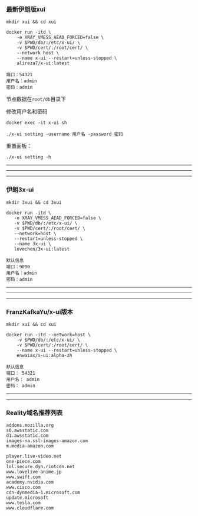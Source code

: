 ###  最新伊朗版xui

```
mkdir xui && cd xui
```
```
docker run -itd \
    -e XRAY_VMESS_AEAD_FORCED=false \
    -v $PWD/db/:/etc/x-ui/ \
    -v $PWD/cert/:/root/cert/ \
    --network host \
    --name x-ui --restart=unless-stopped \
    alireza7/x-ui:latest
```

```
端口：54321
用户名：admin
密码：admin
```

节点数据在`root/db`目录下

修改用户名和密码
```
docker exec -it x-ui sh
```
```
./x-ui setting -username 用户名 -password 密码
```

重置面板：
```
./x-ui setting -h
```


---

---

---

###  伊朗3x-ui

```
mkdir 3xui && cd 3xui
```
```
docker run -itd \
   -e XRAY_VMESS_AEAD_FORCED=false \
   -v $PWD/db/:/etc/x-ui/ \
   -v $PWD/cert/:/root/cert/ \
   --network=host \
   --restart=unless-stopped \
   --name 3x-ui \
   lovechen/3x-ui:latest
```

```
默认信息
端口：9090
用户名：admin
密码：admin
```

---

---

---

###  FranzKafkaYu/x-ui版本

```
mkdir xui && cd xui
```
```
docker run -itd --network=host \
    -v $PWD/db/:/etc/x-ui/ \
    -v $PWD/cert/:/root/cert/ \
    --name x-ui --restart=unless-stopped \
    enwaiax/x-ui:alpha-zh
```


```
默认信息
端口： 54321
用户名： admin
密码： admin
```

---


---
### Reality域名推荐列表
```
addons.mozilla.org
s0.awsstatic.com
d1.awsstatic.com
images-na.ssl-images-amazon.com
m.media-amazon.com

player.live-video.net
one-piece.com
lol.secure.dyn.riotcdn.net
www.lovelive-anime.jp
www.swift.com
academy.nvidia.com
www.cisco.com
cdn-dynmedia-1.microsoft.com
update.microsoft
www.tesla.com
www.cloudflare.com
```
